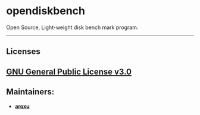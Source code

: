 # opendiskbench
Open Source, Light-weight disk bench mark program.

---
## Licenses

**[GNU General Public License v3.0](./LICENSE)**
---

## Maintainers:
- **[aroxu](https://github.com/aroxu)**
